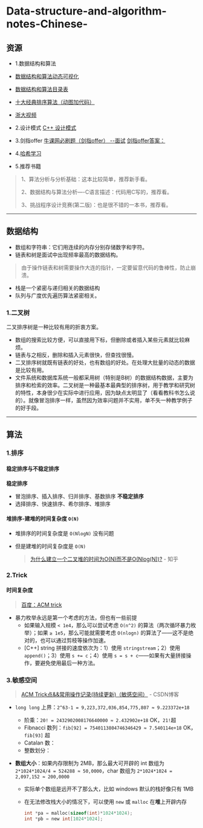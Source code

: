 # Data-structure-and-algorithm-notes-Chinese-

## 资源

- 1.数据结构和算法

* [数据结构和算法动态可视化](https://visualgo.net/zh)

* [数据结构和算法目录表](http://www.cnblogs.com/skywang12345/p/3603935.html)

* [十大经典排序算法（动图加代码）](<https://www.cnblogs.com/onepixel/articles/7674659.html>)

* [浙大视频](https://www.bilibili.com/video/av18586085/)

- 2.设计模式
 [C++ 设计模式](https://blog.csdn.net/liang19890820/article/details/66974516)

- 3.剑指offer
  [牛课网必刷题（剑指offer）   --面试](https://www.nowcoder.com/discuss/19305?type=0&order=1&pos=14&page=1)
  [剑指offer答案：](https://github.com/zhuyaguang/kill-interview-part-2/blob/master/%E5%89%91%E6%8C%87offer/%E5%89%91%E6%8C%87offer%E6%B1%87%E6%80%BB.md)

 - 4.[哈希学习](https://blog.csdn.net/LeeWei4939/article/details/78806230)

- 5.推荐书籍

>   1、算法分析与分析基础：这本比较简单，推荐新手看。
>
>   2、数据结构与算法分析—-C语言描述：代码用C写的，推荐看。
>
>   3、挑战程序设计竞赛(第二版)：也是很不错的一本书，推荐看。

------

## 数据结构

- 数组和字符串：它们用连续的内存分别存储数字和字符。
- 链表和树是面试中出现频率最高的数据结构。

> 由于操作链表和树需要操作大连的指针，一定要留意代码的鲁棒性，防止崩溃。

- 栈是一个紧密与递归相关的数据结构
- 队列与广度优先遍历算法紧密相关。

### 1.二叉树

二叉排序树是一种比较有用的折衷方案。  

- 数组的搜索比较方便，可以直接用下标，但删除或者插入某些元素就比较麻烦。  
- 链表与之相反，删除和插入元素很快，但查找很慢。    
- 二叉排序树就既有链表的好处，也有数组的好处。在处理大批量的动态的数据是比较有用。
- 文件系统和数据库系统一般都采用树（特别是B树）的数据结构数据，主要为排序和检索的效率。二叉树是一种最基本最典型的排序树，用于教学和研究树的特性，本身很少在实际中进行应用，因为缺点太明显了（看看教科书怎么说的）。就像冒泡排序一样，虽然因为效率问题并不实用，单不失一种教学例子的好手段。

------

## 算法

### 1.排序

#### 稳定排序与不稳定排序

**稳定排序**

- 冒泡排序、插入排序、归并排序、基数排序
  **不稳定排序**
- 选择排序、快速排序、希尔排序、堆排序

#### 堆排序-建堆的时间复杂度 `O(N)`

- 堆排序的时间复杂度是 `O(NlogN)` 没有问题

- 但是建堆的时间复杂度是 `O(N)`

  > [为什么建立一个二叉堆的时间为O(N)而不是O(Nlog(N))?](https://www.zhihu.com/question/264693363/answer/291397356) - 知乎 

### 2.Trick

#### 时间复杂度

> [百度：ACM trick](https://www.baidu.com/s?wd=ACM%20trick)

- 暴力枚举永远是第一个考虑的方法，但也有一些前提
  - 如果输入规模 `< 1e4`，那么可以尝试考虑 `O(n^2)` 的算法（两次循环暴力枚举）；如果 `≥ 1e5`，那么可能就需要考虑 `O(nlogn)` 的算法了——这不是绝对的，也可以通过剪枝等操作加速。
  - [C++] string 拼接的速度依次为：1）使用 `stringstream`；2）使用 `append()`；3）使用 `s += c`；4）使用 `s = s + c`——如果有大量拼接操作，要避免使用最后一种方法。

### 3.敏感空间

> [ACM Trick点&&常用操作记录(持续更新)（敏感空间）](https://blog.csdn.net/feynman1999/article/details/79588347) - CSDN博客 

- `long long` 上界：`2^63-1 = 9,223,372,036,854,775,807 ≈ 9.223372e+18`

  - 阶乘：`20! = 2432902008176640000 ≈ 2.432902e+18` OK，`21!`超
  - Fibnacci 数列：`fib[92] = 7540113804746346429 ≈ 7.540114e+18` OK，`fib[93]` 超
  - Catalan 数：
  - 整数划分：

- **数组大小**：如果内存限制为 2MB，那么最大可开辟的 int 数组为 `2*1024*1024/4 = 524288 ≈ 50,0000`，char 数组为 `2*1024*1024 = 2,097,152 ≈ 200,0000`

  - 实际单个数组是远开不了那么大，比如 windows 默认的栈好像只有 1MB

  - 在无法修改栈大小的情况下，可以使用 `new` 或 `malloc` 在**堆**上开辟内存

    ```C
    int *pa = malloc(sizeof(int)*1024*1024);
    int *pb = new int[1024*1024];
    ```



